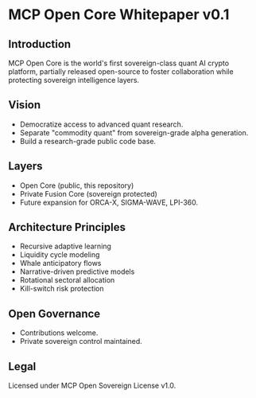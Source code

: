 # MCP Open Core Whitepaper v0.1

## Introduction

MCP Open Core is the world's first sovereign-class quant AI crypto platform, partially released open-source to foster collaboration while protecting sovereign intelligence layers.

## Vision

- Democratize access to advanced quant research.
- Separate "commodity quant" from sovereign-grade alpha generation.
- Build a research-grade public code base.

## Layers

- Open Core (public, this repository)
- Private Fusion Core (sovereign protected)
- Future expansion for ORCA-X, SIGMA-WAVE, LPI-360.

## Architecture Principles

- Recursive adaptive learning
- Liquidity cycle modeling
- Whale anticipatory flows
- Narrative-driven predictive models
- Rotational sectoral allocation
- Kill-switch risk protection

## Open Governance

- Contributions welcome.
- Private sovereign control maintained.

## Legal

Licensed under MCP Open Sovereign License v1.0.
